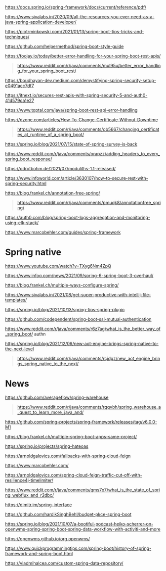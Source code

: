 https://docs.spring.io/spring-framework/docs/current/reference/pdf/

https://www.sivalabs.in/2020/09/all-the-resources-you-ever-need-as-a-java-spring-application-developer/

https://piotrminkowski.com/2021/01/13/spring-boot-tips-tricks-and-techniques/

https://github.com/helpermethod/spring-boot-style-guide

https://foojay.io/today/better-error-handling-for-your-spring-boot-rest-apis/
> https://www.reddit.com/r/java/comments/mul95u/better_error_handling_for_your_spring_boot_rest/

https://boudhayan-dev.medium.com/demystifying-spring-security-setup-e0491acc7df7

https://itnext.io/secures-rest-apis-with-spring-security-5-and-auth0-41d579ca1e27

https://www.toptal.com/java/spring-boot-rest-api-error-handling

https://dzone.com/articles/How-To-Change-Certificate-Without-Downtime
> https://www.reddit.com/r/java/comments/ob5667/changing_certificates_at_runtime_of_a_spring_boot/

https://spring.io/blog/2021/07/15/state-of-spring-survey-is-back

https://www.reddit.com/r/java/comments/orapzz/adding_headers_to_every_spring_boot_response/

https://odrotbohm.de/2021/07/moduliths-1.1-released/

https://www.infoworld.com/article/3630107/how-to-secure-rest-with-spring-security.html

https://blog.frankel.ch/annotation-free-spring/
> https://www.reddit.com/r/java/comments/pmuqk8/annotationfree_spring/

https://auth0.com/blog/spring-boot-logs-aggregation-and-monitoring-using-elk-stack/

https://www.marcobehler.com/guides/spring-framework

# Spring native
https://www.youtube.com/watch?v=TXyg6Nm4ZpQ

https://www.infoq.com/news/2021/09/spring-6-spring-boot-3-overhaul/

https://blog.frankel.ch/multiple-ways-configure-spring/

https://www.sivalabs.in/2021/08/get-super-productive-with-intellij-file-templates/

https://spring.io/blog/2021/10/13/spring-tips-spring-plugin

https://github.com/codependent/spring-boot-ssl-mutual-authentication

https://www.reddit.com/r/java/comments/r6z7ag/what_is_the_better_way_of_spring_boot/ authn

https://spring.io/blog/2021/12/09/new-aot-engine-brings-spring-native-to-the-next-level
> https://www.reddit.com/r/java/comments/rcjdgz/new_aot_engine_brings_spring_native_to_the_next/

# News
https://github.com/averageflow/spring-warehouse
> https://www.reddit.com/r/java/comments/rqqvbh/spring_warehouse_a_quest_to_learn_more_java_and/

https://github.com/spring-projects/spring-framework/releases/tag/v6.0.0-M1

https://blog.frankel.ch/multiple-spring-boot-apps-same-project/

https://spring.io/projects/spring-hateoas

https://arnoldgalovics.com/fallbacks-with-spring-cloud-feign

https://www.marcobehler.com/

https://arnoldgalovics.com/spring-cloud-feign-traffic-cut-off-with-resilience4j-timelimiter/

https://www.reddit.com/r/java/comments/qms7x7/what_is_the_state_of_spring_webflux_and_r2dbc/

https://dimitr.im/spring-interface

https://github.com/hardikSinghBehl/budget-pkce-spring-boot

https://spring.io/blog/2021/10/07/a-bootiful-podcast-heiko-scherrer-on-openwms-spring-spring-boot-spring-data-workflow-with-activiti-and-more

https://openwms.github.io/org.openwms/

https://www.quickprogrammingtips.com/spring-boot/history-of-spring-framework-and-spring-boot.html

https://vladmihalcea.com/custom-spring-data-repository/
